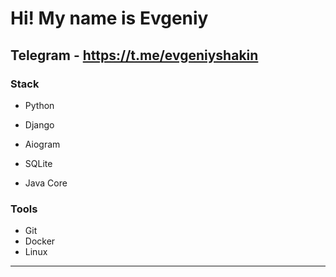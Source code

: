 Hi! [](https://user-images.githubusercontent.com/18350557/176309783-0785949b-9127-417c-8b55-ab5a4333674e.gif)My name is Evgeniy
===============================================================================================================================

Telegram - https://t.me/evgeniyshakin
---

### Stack
* Python
* Django
* Aiogram
* SQLite

* Java Core

### Tools
* Git
* Docker
* Linux

---
